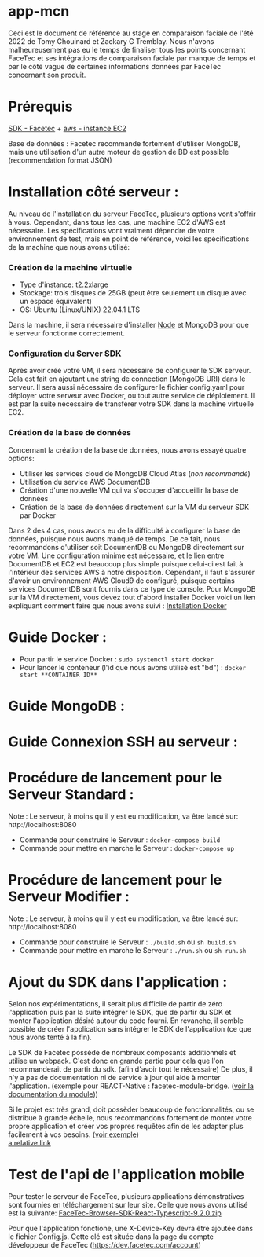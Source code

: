 # app-mcn

Ceci est le document de référence au stage en comparaison faciale de l'été 2022 de Tomy Chouinard et Zackary G Tremblay. Nous n'avons malheureusement pas eu le temps de finaliser tous les points concernant FaceTec et ses intégrations de comparaison faciale par manque de temps et par le côté vague de certaines informations données par FaceTec concernant son produit.

# Prérequis
[SDK - Facetec](https://dev.facetec.com/downloads)  +  [aws - instance EC2](https://aws.amazon.com/fr/ec2/)  
  
Base de données : Facetec recommande fortement d'utiliser MongoDB, mais une utilisation d'un autre moteur de gestion de BD est possible (recommendation format JSON)
  
# Installation côté serveur :
Au niveau de l'installation du serveur FaceTec, plusieurs options vont s'offrir à vous. Cependant, dans tous les cas, une machine EC2 d'AWS est nécessaire. Les spécifications vont vraiment dépendre de votre environnement de test, mais en point de référence, voici les spécifications de la machine que nous avons utilisé:

### Création de la machine virtuelle ###

- Type d'instance: t2.2xlarge
- Stockage: trois disques de 25GB (peut être seulement un disque avec un espace équivalent)
- OS: Ubuntu (Linux/UNIX) 22.04.1 LTS

Dans la machine, il sera nécessaire d'installer [Node](https://www.digitalocean.com/community/tutorials/how-to-install-node-js-on-ubuntu-20-04-fr) et MongoDB pour que le serveur fonctionne correctement.

### Configuration du Server SDK ###

Après avoir créé votre VM, il sera nécessaire de configurer le SDK serveur. Cela est fait en ajoutant une string de connection (MongoDB URI) dans le serveur. Il sera aussi nécessaire de configurer le fichier config.yaml pour déployer votre serveur avec Docker, ou tout autre service de déploiement. Il est par la suite nécessaire de transférer votre SDK dans la machine virtuelle EC2.

### Création de la base de données ###
Concernant la création de la base de données, nous avons essayé quatre options:

- Utiliser les services cloud de MongoDB Cloud Atlas (*non recommandé*)
- Utilisation du service AWS DocumentDB
- Création d'une nouvelle VM qui va s'occuper d'accueillir la base de données
- Création de la base de données directement sur la VM du serveur SDK par Docker

Dans 2 des 4 cas, nous avons eu de la difficulté à configurer la base de données, puisque nous avons manqué de temps. De ce fait, nous recommandons d'utiliser soit DocumentDB ou MongoDB directement sur votre VM. Une configuration minime est nécessaire, et le lien entre DocumentDB et EC2 est beaucoup plus simple puisque celui-ci est fait à l'intérieur des services AWS à notre disposition. Cependant, il faut s'assurer d'avoir un environnement AWS Cloud9 de configuré, puisque certains services DocumentDB sont fournis dans ce type de console.  Pour MongoDB sur la VM directement, vous devez tout d'abord installer Docker voici un lien expliquant comment faire que nous avons suivi : [Installation Docker](https://docs.docker.com/engine/install/ubuntu/)  

# Guide Docker : 

- Pour partir le service Docker : `sudo systemctl start docker`
- Pour lancer le conteneur (l'id que nous avons utilisé est "bd") : `docker start **CONTAINER ID**`

# Guide MongoDB : 

# Guide Connexion SSH au serveur : 

# Procédure de lancement pour le Serveur Standard : 
Note : Le serveur, à moins qu'il y est eu modification, va être lancé sur: http://localhost:8080
- Commande pour construire le Serveur : `docker-compose build`
- Commande pour mettre en marche le Serveur : `docker-compose up`

# Procédure de lancement pour le Serveur Modifier : 
Note : Le serveur, à moins qu'il y est eu modification, va être lancé sur: http://localhost:8080
- Commande pour construire le Serveur : `./build.sh` ou `sh build.sh`
- Commande pour mettre en marche le Serveur : `./run.sh` ou `sh run.sh`

# Ajout du SDK dans l'application : 
  
Selon nos expérimentations, il serait plus difficile de partir de zéro l'application puis par la suite intégrer le SDK, que de partir du SDK et monter l'application désiré autour du code fourni. En revanche, il semble possible de créer l'application sans intégrer le SDK de l'application (ce que nous avons tenté à la fin).  
  
Le SDK de Facetec possède de nombreux composants additionnels et utilise un webpack. C'est donc en grande partie pour cela que l'on recommanderait de partir du sdk. (afin d'avoir tout le nécessaire) De plus, il n'y a pas de documentation ni de service à jour qui aide à monter l'application. (exemple pour REACT-Native : facetec-module-bridge. ([voir la documentation du module](https://www.npmjs.com/package/react-native-facetec)))  
  
Si le projet est très grand, doit possèder beaucoup de fonctionnalités, ou se distribue à grande échelle, nous recommandons fortement de monter votre propre application et créer vos propres requêtes afin de les adapter plus facilement à vos besoins. ([voir exemple](/screens/Components/API/api.tsx))  
[a relative link](App.tsx)

# Test de l'api de l'application mobile

Pour tester le serveur de FaceTec, plusieurs applications démonstratives sont fournies en téléchargement sur leur site. Celle que nous avons utilisé est la suivante:
[FaceTec-Browser-SDK-React-Typescript-9.2.0.zip](https://github.com/ZackaryGTremblay/app-mcn/files/9377668/FaceTec-Browser-SDK-React-Typescript-9.2.0.zip)

Pour que l'application fonctione, une X-Device-Key devra être ajoutée dans le fichier Config.js. Cette clé est située dans la page du compte développeur de FaceTec (https://dev.facetec.com/account)
